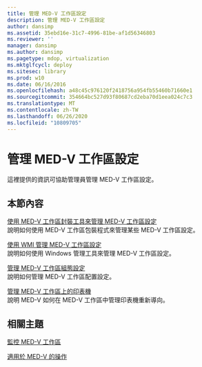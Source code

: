 ```yaml
---
title: 管理 MED-V 工作區設定
description: 管理 MED-V 工作區設定
author: dansimp
ms.assetid: 35ebd16e-31c7-4996-81be-af1d56346803
ms.reviewer: ''
manager: dansimp
ms.author: dansimp
ms.pagetype: mdop, virtualization
ms.mktglfcycl: deploy
ms.sitesec: library
ms.prod: w10
ms.date: 06/16/2016
ms.openlocfilehash: a48c45c976120f2418756a954fb55460b71660e1
ms.sourcegitcommit: 354664bc527d93f80687cd2eba70d1eea024c7c3
ms.translationtype: MT
ms.contentlocale: zh-TW
ms.lasthandoff: 06/26/2020
ms.locfileid: "10809705"
---
```

# 管理 MED-V 工作區設定


這裡提供的資訊可協助管理員管理 MED-V 工作區設定。

## 本節內容


<a href="" id="managing-med-v-workspace-settings-by-using-the-med-v-workspace-packager"></a>[使用 MED-V 工作區封裝工具來管理 MED-V 工作區設定](managing-med-v-workspace-settings-by-using-the-med-v-workspace-packager.md)  
說明如何使用 MED-V 工作區包裝程式來管理某些 MED-V 工作區設定。

<a href="" id="managing-med-v-workspace-settings-by-using-a-wmi"></a>[使用 WMI 管理 MED-V 工作區設定](managing-med-v-workspace-settings-by-using-a-wmi.md)  
說明如何使用 Windows 管理工具來管理 MED-V 工作區設定。

<a href="" id="managing-med-v-workspace-configuration-settings"></a>[管理 MED-V 工作區組態設定](managing-med-v-workspace-configuration-settings.md)  
說明如何管理 MED-V 工作區配置設定。

<a href="" id="managing-printers-on-a-med-v-workspace"></a>[管理 MED-V 工作區上的印表機](managing-printers-on-a-med-v-workspace.md)  
說明 MED-V 如何在 MED-V 工作區中管理印表機重新導向。

## 相關主題


[監控 MED-V 工作區](monitor-med-v-workspaces.md)

[適用於 MED-V 的操作](operations-for-med-v.md)

 

 





